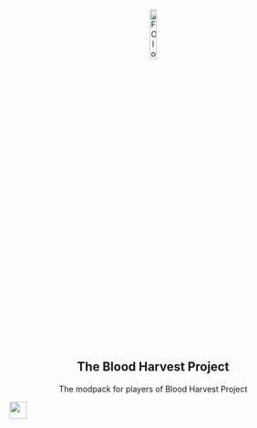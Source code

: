 <div align="center">
  <img src="https://drive.google.com/thumbnail?id=1674sMGIr5hbfKUEMC7FOCQ4lfT2slEmg" alt="FO logo" width="15%" height="15%">

  ## The Blood Harvest Project

  The modpack for players of Blood Harvest Project
</div>

[<img src="https://drive.google.com/thumbnail?id=1h9OV4nZsqP2UkWZWq_69ujnl-R6xBjFg" width="30"/>](https://github.com/)

<!-- Images -->
[img-cf]: <https://img.shields.io/curseforge/dt/396246?style=for-the-badge&label=CurseForge&color=orange&logoColor=orange&labelColor=black&logo=curseforge>
[img-discord]: <https://img.shields.io/badge/dynamic/json?url=https%3A%2F%2Fdiscordapp.com%2Fapi%2Finvites%2Ffabulously-optimized-859124104644788234%3Fwith_counts%3Dtrue&query=approximate_member_count&style=for-the-badge&label=Discord&color=5865F2&logoColor=white&labelColor=black&logo=discord>
